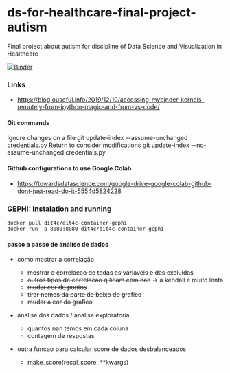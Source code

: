 # ds-for-healthcare-final-project-autism
Final project about autism for discipline of Data Science and Visualization in Healthcare

[![Binder](https://mybinder.org/badge_logo.svg)](https://mybinder.org/v2/gh/seoruosa/ds-for-healthcare-final-project-autism/master)

### Links
* https://blog.ouseful.info/2019/12/10/accessing-mybinder-kernels-remotely-from-ipython-magic-and-from-vs-code/

#### Git commands
Ignore changes on a file
    git update-index --assume-unchanged credentials.py
Return to consider modifications
    git update-index --no-assume-unchanged credentials.py

#### Github configurations to use Google Colab
* https://towardsdatascience.com/google-drive-google-colab-github-dont-just-read-do-it-5554d5824228


### GEPHI: Instalation and running
    docker pull dit4c/dit4c-container-gephi
    docker run -p 8080:8080 dit4c/dit4c-container-gephi

#### passo a passo de analise de dados
* como mostrar a correlação
  * ~~mostrar a correlacao de todas as variaveis e das excluidas~~
  * ~~outros tipos de correlacao q lidam com nan~~ -> a kendall é muito lenta 
  * ~~mudar cor de pontos~~
  * ~~tirar nomes da parte de baixo do grafico~~
  * ~~mudar a cor do grafico~~

* analise dos dados / analise exploratoria
  * quantos nan temos em cada coluna
  * contagem de respostas

* outra funcao para calcular score de dados desbalanceados
  * make_score(recal_score, **kwargs)
